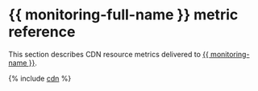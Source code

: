 # {{ monitoring-full-name }} metric reference

This section describes CDN resource metrics delivered to [{{ monitoring-name }}](../monitoring/).

{% include [cdn](../_includes/monitoring/metrics-ref/cdn.md) %}